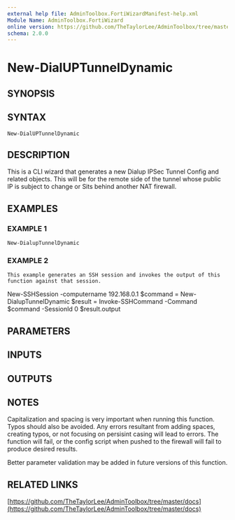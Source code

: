 ```yaml
---
external help file: AdminToolbox.FortiWizardManifest-help.xml
Module Name: AdminToolbox.FortiWizard
online version: https://github.com/TheTaylorLee/AdminToolbox/tree/master/docs
schema: 2.0.0
---
```


# New-DialUPTunnelDynamic

## SYNOPSIS

## SYNTAX

```
New-DialUPTunnelDynamic
```

## DESCRIPTION
This is a CLI wizard that generates a new Dialup IPSec Tunnel Config and related objects.
This will be for the remote side of the tunnel whose public IP is subject to change or Sits behind another NAT firewall.

## EXAMPLES

### EXAMPLE 1
```
New-DialupTunnelDynamic
```

### EXAMPLE 2
```
This example generates an SSH session and invokes the output of this function against that session.
```

New-SSHSession -computername 192.168.0.1
$command = New-DialupTunnelDynamic
$result = Invoke-SSHCommand -Command $command -SessionId 0
$result.output

## PARAMETERS

## INPUTS

## OUTPUTS

## NOTES
Capitalization and spacing is very important when running this function.
Typos should also be avoided.
Any errors resultant from adding spaces, creating typos, or not focusing on persisint casing will lead to errors.
The function will fail, or the config script when pushed to the firewall will fail to produce desired results.

Better parameter validation may be added in future versions of this function.

## RELATED LINKS

[https://github.com/TheTaylorLee/AdminToolbox/tree/master/docs](https://github.com/TheTaylorLee/AdminToolbox/tree/master/docs)

